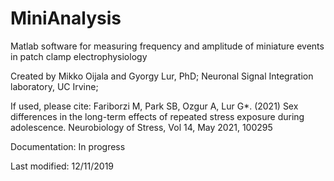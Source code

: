 # MiniAnalysis
Matlab software for measuring frequency and amplitude of miniature events in patch clamp electrophysiology

Created by Mikko Oijala and Gyorgy Lur, PhD; Neuronal Signal Integration laboratory, UC Irvine;

If used, please cite:
Fariborzi M, Park SB, Ozgur A, Lur G*. (2021) Sex differences in the long-term effects of repeated stress exposure during adolescence. Neurobiology of Stress, Vol 14, May 2021, 100295

Documentation:
In progress


Last modified: 12/11/2019
